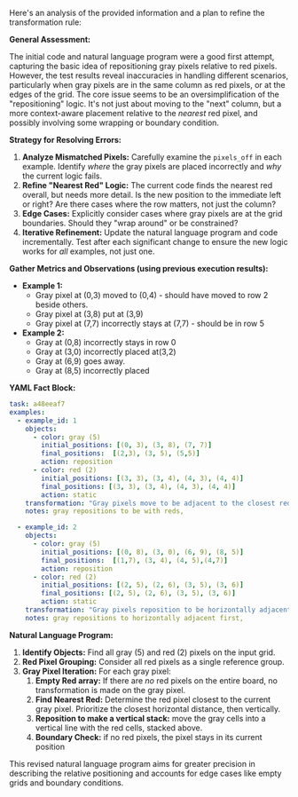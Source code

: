 Here's an analysis of the provided information and a plan to refine the transformation rule:

**General Assessment:**

The initial code and natural language program were a good first attempt, capturing the basic idea of repositioning gray pixels relative to red pixels. However, the test results reveal inaccuracies in handling different scenarios, particularly when gray pixels are in the same column as red pixels, or at the edges of the grid. The core issue seems to be an oversimplification of the "repositioning" logic. It's not just about moving to the "next" column, but a more context-aware placement relative to the *nearest* red pixel, and possibly involving some wrapping or boundary condition.

**Strategy for Resolving Errors:**

1.  **Analyze Mismatched Pixels:** Carefully examine the `pixels_off` in each example. Identify *where* the gray pixels are placed incorrectly and *why* the current logic fails.
2.  **Refine "Nearest Red" Logic:** The current code finds the nearest red overall, but needs more detail. Is the new position to the immediate left or right? Are there cases where the row matters, not just the column?
3.  **Edge Cases:** Explicitly consider cases where gray pixels are at the grid boundaries. Should they "wrap around" or be constrained?
4.  **Iterative Refinement:** Update the natural language program and code incrementally. Test after each significant change to ensure the new logic works for *all* examples, not just one.

**Gather Metrics and Observations (using previous execution results):**

*   **Example 1:**
    *   Gray pixel at (0,3) moved to (0,4) - should have moved to row 2 beside others.
    *   Gray pixel at (3,8) put at (3,9)
    *   Gray pixel at (7,7) incorrectly stays at (7,7) - should be in row 5
*   **Example 2:**
    *   Gray at (0,8) incorrectly stays in row 0
    *   Gray at (3,0) incorrectly placed at(3,2)
    *   Gray at (6,9) goes away.
    *   Gray at (8,5) incorrectly placed

**YAML Fact Block:**


```yaml
task: a48eeaf7
examples:
  - example_id: 1
    objects:
      - color: gray (5)
        initial_positions: [(0, 3), (3, 8), (7, 7)]
        final_positions:  [(2,3), (3, 5), (5,5)]
        action: reposition
      - color: red (2)
        initial_positions: [(3, 3), (3, 4), (4, 3), (4, 4)]
        final_positions: [(3, 3), (3, 4), (4, 3), (4, 4)]
        action: static
    transformation: "Gray pixels move to be adjacent to the closest red pixel, prioritizing horizontal adjacency. If there's no red pixel in the column of the gray, it will shift as required to be adjacent"
    notes: gray repositions to be with reds,

  - example_id: 2
    objects:
      - color: gray (5)
        initial_positions: [(0, 8), (3, 0), (6, 9), (8, 5)]
        final_positions:  [(1,7), (3, 4), (4, 5),(4,7)]
        action: reposition
      - color: red (2)
        initial_positions: [(2, 5), (2, 6), (3, 5), (3, 6)]
        final_positions: [(2, 5), (2, 6), (3, 5), (3, 6)]
        action: static
    transformation: "Gray pixels reposition to be horizontally adjacent to the nearest red pixel, and vertically if necessary"
    notes: gray repositions to horizontally adjacent first,
```


**Natural Language Program:**

1.  **Identify Objects:** Find all gray (5) and red (2) pixels on the input grid.
2.  **Red Pixel Grouping:** Consider all red pixels as a single reference group.
3.  **Gray Pixel Iteration:** For each gray pixel:
    1.  **Empty Red array:** If there are *no* red pixels on the entire board, no transformation is made on the gray pixel.
    2.  **Find Nearest Red:** Determine the red pixel closest to the current gray pixel. Prioritize the closest horizontal distance, then vertically.
    3. **Reposition to make a vertical stack:** move the gray cells into a vertical line with the red cells, stacked above.
    4.  **Boundary Check:** if no red pixels, the pixel stays in its current position

This revised natural language program aims for greater precision in describing the relative positioning and accounts for edge cases like empty grids and boundary conditions.
